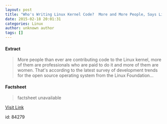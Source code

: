 ```yaml
---
layout: post
title: "Who's Writing Linux Kernel Code?  More and More People, Says Linux Foundation"
date: 2015-02-18 20:01:31
categories: Linux
author: unknown author
tags: []
---
```



#### Extract
>More people than ever are contributing code to the Linux kernel, more of them are professionals who are paid to do it and more of them are women. That&#39;s according to the latest survey of development trends for the open source operating system from the Linux Foundation...

#### Factsheet
>factsheet unavailable

[Visit Link](http://thevarguy.com/open-source-application-software-companies/021815/whos-writing-linux-kernel-code-mo)

id:   84279
